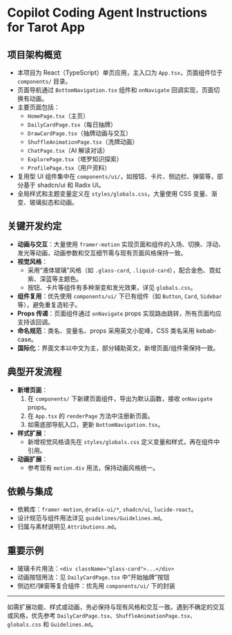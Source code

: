 # Copilot Coding Agent Instructions for Tarot App

## 项目架构概览

- 本项目为 React（TypeScript）单页应用，主入口为 `App.tsx`，页面组件位于 `components/` 目录。
- 页面导航通过 `BottomNavigation.tsx` 组件和 `onNavigate` 回调实现，页面切换有动画。
- 主要页面包括：
  - `HomePage.tsx`（主页）
  - `DailyCardPage.tsx`（每日抽牌）
  - `DrawCardPage.tsx`（抽牌动画与交互）
  - `ShuffleAnimationPage.tsx`（洗牌动画）
  - `ChatPage.tsx`（AI 解读对话）
  - `ExplorePage.tsx`（塔罗知识探索）
  - `ProfilePage.tsx`（用户资料）
- 复用型 UI 组件集中在 `components/ui/`，如按钮、卡片、侧边栏、弹窗等，部分基于 shadcn/ui 和 Radix UI。
- 全局样式和主题变量定义在 `styles/globals.css`，大量使用 CSS 变量、渐变、玻璃拟态和动画。

## 关键开发约定

- **动画与交互**：大量使用 `framer-motion` 实现页面和组件的入场、切换、浮动、发光等动画，动画参数和交互细节需与现有页面风格保持一致。
- **视觉风格**：
  - 采用“液体玻璃”风格（如 `.glass-card`, `.liquid-card`），配合金色、霓虹紫、深蓝等主题色。
  - 按钮、卡片等组件有多种渐变和发光效果，详见 `globals.css`。
- **组件复用**：优先使用 `components/ui/` 下已有组件（如 `Button`, `Card`, `Sidebar` 等），避免重复造轮子。
- **Props 传递**：页面组件通过 `onNavigate` props 实现路由跳转，所有页面均应支持该回调。
- **命名规范**：类名、变量名、props 采用英文小驼峰，CSS 类名采用 kebab-case。
- **国际化**：界面文本以中文为主，部分辅助英文，新增页面/组件需保持一致。

## 典型开发流程

- **新增页面**：
  1. 在 `components/` 下新建页面组件，导出为默认函数，接收 `onNavigate` props。
  2. 在 `App.tsx` 的 `renderPage` 方法中注册新页面。
  3. 如需底部导航入口，更新 `BottomNavigation.tsx`。
- **样式扩展**：
  - 新增视觉风格请先在 `styles/globals.css` 定义变量和样式，再在组件中引用。
- **动画扩展**：
  - 参考现有 `motion.div` 用法，保持动画风格统一。

## 依赖与集成

- 依赖库：`framer-motion`, `@radix-ui/*`, `shadcn/ui`, `lucide-react`。
- 设计规范与组件用法详见 `guidelines/Guidelines.md`。
- 归属与素材说明见 `Attributions.md`。

## 重要示例

- 玻璃卡片用法：`<div className="glass-card">...</div>`
- 动画按钮用法：见 `DailyCardPage.tsx` 中“开始抽牌”按钮
- 侧边栏/弹窗等复合组件：优先用 `components/ui/` 下的封装

---

如需扩展功能、样式或动画，务必保持与现有风格和交互一致。遇到不确定的交互或风格，优先参考 `DailyCardPage.tsx`、`ShuffleAnimationPage.tsx`、`globals.css` 和 `Guidelines.md`。
